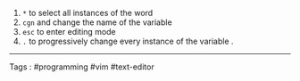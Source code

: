 1. `*` to select all instances of the word 
2. `cgn` and change the name of the variable 
3. `esc` to enter editing mode 
4. `.` to progressively change every instance of the variable . 

____
Tags : #programming #vim #text-editor 